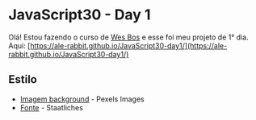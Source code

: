 # JavaScript30 - Day 1

Olá! Estou fazendo o curso de [Wes Bos](https://github.com/wesbos) e esse foi meu projeto de 1° dia. Aqui: [https://ale-rabbit.github.io/JavaScript30-day1/](https://ale-rabbit.github.io/JavaScript30-day1/)

## Estilo

* [Imagem background](https://www.pexels.com/photo/woman-holding-her-temple-1731376/) - Pexels Images
* [Fonte](https://fonts.google.com/specimen/Staatliches) - Staatliches
